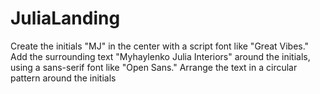 # JuliaLanding

Create the initials "MJ" in the center with a script font like "Great Vibes."
Add the surrounding text "Myhaylenko Julia Interiors" around the initials, using a sans-serif font like "Open Sans."
Arrange the text in a circular pattern around the initials